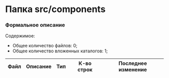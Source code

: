 # Папка src/components

### Формальное описание

Содержимое:
* Общее количество файлов: 0;
* Общее количество вложенных каталогов: 1;

| Файл | Описание | Тип | К-во строк | Последнее изменение |
|------|----------|-----|------------|---------------------|

